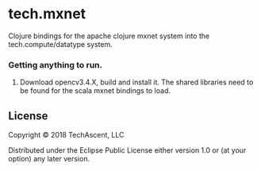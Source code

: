 # tech.mxnet

Clojure bindings for the apache clojure mxnet system into the tech.compute/datatype system.

### Getting anything to run.

1. Download opencv3.4.X, build and install it.  The shared libraries need to be found for the scala mxnet bindings to load.

## License

Copyright © 2018 TechAscent, LLC

Distributed under the Eclipse Public License either version 1.0 or (at
your option) any later version.
